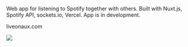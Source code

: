 Web app for listening to Spotify together with others.  Built with Nuxt.js, Spotify API, sockets.io, Vercel. App is in development.

liveonaux.com

<img src="https://res.cloudinary.com/develpement/image/upload/v1648839394/aux/initial_aux_gqv07y.gif"/>
